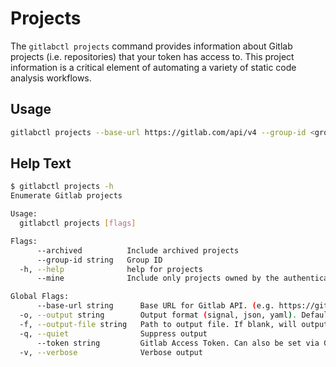 # Projects

The `gitlabctl projects` command provides information about Gitlab projects (i.e. repositories) that your token has access to. This project information is a critical element of automating a variety of static code analysis workflows.

## Usage

```bash
gitlabctl projects --base-url https://gitlab.com/api/v4 --group-id <group id> --output json
```

## Help Text

```bash
$ gitlabctl projects -h
Enumerate Gitlab projects

Usage:
  gitlabctl projects [flags]

Flags:
      --archived          Include archived projects
      --group-id string   Group ID
  -h, --help              help for projects
      --mine              Include only projects owned by the authenticated user. (default true)

Global Flags:
      --base-url string      Base URL for Gitlab API. (e.g. https://gitlab.com/api/v4)
  -o, --output string        Output format (signal, json, yaml). Default value is signal (default "signal")
  -f, --output-file string   Path to output file. If blank, will output to STDOUT
  -q, --quiet                Suppress output
      --token string         Gitlab Access Token. Can also be set via GITLAB_TOKEN environment variable
  -v, --verbose              Verbose output
```
